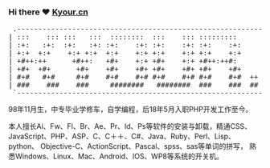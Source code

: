 ### Hi there ❤️ [Kyour.cn](http://www.kyour.cn "Kyour.cn")

<pre align="center">
 .----------------------------------------------------------------------------------.
| :::    ::: :::   :::  ::::::::  :::    ::: :::::::::        ::::::::  ::::    :::  |
| :+:   :+:  :+:   :+: :+:    :+: :+:    :+: :+:    :+:      :+:    :+: :+:+:   :+:  |
| +:+  +:+    +:+ +:+  +:+    +:+ +:+    +:+ +:+    +:+      +:+        :+:+:+  +:+  |
| +#++:++      +#++:   +#+    +:+ +#+    +:+ +#++:++#:       +#+        +#+ +:+ +#+  |
| +#+  +#+      +#+    +#+    +#+ +#+    +#+ +#+    +#+      +#+        +#+  +#+#+#  |
| #+#   #+#     #+#    #+#    #+# #+#    #+# #+#    #+#  ++  #+#    #+# #+#   #+#+#  |
| ###    ###    ###     ########   ########  ###    ###  ##   ########  ###    ####  |
 `----------------------------------------------------------------------------------'
</pre>

98年11月生，中专毕业学修车，自学编程，后18年5月入职PHP开发工作至今。

本人擅长Ai、Fw、Fl、Br、Ae、Pr、Id、Ps等软件的安装与卸载，精通CSS、
JavaScript、PHP、ASP、C、C＋＋、C#、Java、Ruby、Perl、Lisp、python、
Objective-C、ActionScript、Pascal、spss、sas等单词的拼写，
熟悉Windows、Linux、Mac、Android、IOS、WP8等系统的开关机。
